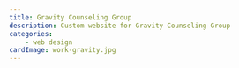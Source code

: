 ```yaml
---
title: Gravity Counseling Group
description: Custom website for Gravity Counseling Group
categories:
    - web design
cardImage: work-gravity.jpg
---
```

